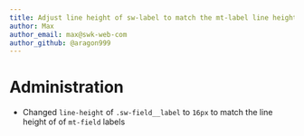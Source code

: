 ```yaml
---
title: Adjust line height of sw-label to match the mt-label line height
author: Max
author_email: max@swk-web-com
author_github: @aragon999
---
```

# Administration
* Changed `line-height` of `.sw-field__label` to `16px` to match the line height of of `mt-field` labels
